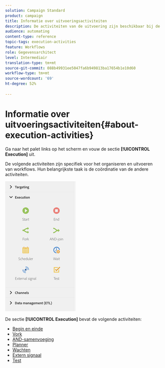 ```yaml
---
solution: Campaign Standard
product: campaign
title: Informatie over uitvoeringsactiviteiten
description: De activiteiten van de uitvoering zijn beschikbaar bij de linkerkant van het scherm.
audience: automating
content-type: reference
topic-tags: execution-activities
feature: Workflows
role: Gegevensarchitect
level: Intermediair
translation-type: tm+mt
source-git-commit: 088b49931ee5047fa6b949813ba17654b1e10d60
workflow-type: tm+mt
source-wordcount: '69'
ht-degree: 52%

---
```



# Informatie over uitvoeringsactiviteiten{#about-execution-activities}

Ga naar het palet links op het scherm en vouw de sectie **[!UICONTROL Execution]** uit.

De volgende activiteiten zijn specifiek voor het organiseren en uitvoeren van workflows. Hun belangrijkste taak is de coördinatie van de andere activiteiten.

![](assets/wkf_execution_activities.png)

De sectie **[!UICONTROL Execution]** bevat de volgende activiteiten:

* [Begin en einde](../../automating/using/start-and-end.md)
* [Vork](../../automating/using/fork.md)
* [AND-samenvoeging](../../automating/using/and-join.md)
* [Planner](../../automating/using/scheduler.md)
* [Wachten](../../automating/using/wait.md)
* [Extern signaal](../../automating/using/external-signal.md)
* [Test](../../automating/using/test.md)


